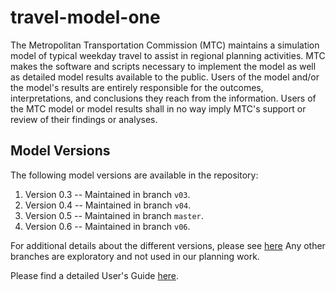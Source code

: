 # travel-model-one
The Metropolitan Transportation Commission (MTC) maintains a simulation model of typical weekday travel to assist in regional planning activities.  MTC makes the software and scripts necessary to implement the model as well as detailed model results available to the public.  Users of the model and/or the model's results are entirely responsible for the outcomes, interpretations, and conclusions they reach from the information.  Users of the MTC model or model results shall in no way imply MTC's support or review of their findings or analyses.

## Model Versions
The following model versions are available in the repository:

1. Version 0.3 -- Maintained in branch `v03`.
2. Version 0.4 -- Maintained in branch `v04`.
3. Version 0.5 -- Maintained in branch `master`.
4. Version 0.6 -- Maintained in branch `v06`.

For additional details about the different versions, please see [here](http://analytics.mtc.ca.gov/foswiki/Main/Development)
Any other branches are exploratory and not used in our planning work.

Please find a detailed User's Guide [here](http://analytics.mtc.ca.gov/foswiki/Main/UsersGuide). 

